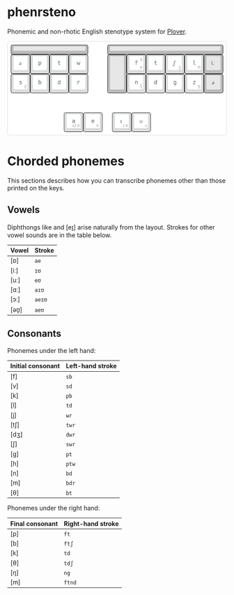 # phenrsteno
Phonemic and non-rhotic English stenotype system for [Plover][1].

![phenrsteno layout](./doc/layout.png)

# Chorded phonemes
This sections describes how you can transcribe phonemes other than those printed on the keys.

## Vowels
Diphthongs like  and [eɪ̯] arise naturally from the layout. Strokes for other vowel sounds are in the table below.

| Vowel | Stroke |
| ----- | -------|
| [ɒ]   | `ae`   |
| [iː]  | `ɪʊ`   |
| [uː]  | `eʊ`   |
| [ɑː]  | `aɪʊ`  |
| [ɔː]  | `aeɪʊ` |
| [əʊ̯]  | `aeʊ`  |


## Consonants

Phonemes under the left hand:

| Initial consonant | Left-hand stroke |
| ----------------- | ---------------- |
| [f]               | `sb`             |
| [v]               | `sd`             |
| [k]               | `pb`             |
| [l]               | `td`             |
| [j]               | `wr`             |
| [tʃ]              | `twr`            |
| [dʒ]              | `dwr`            |
| [ʃ]               | `swr`            |
| [g]               | `pt`             |
| [h]               | `ptw`            |
| [n]               | `bd`             |
| [m]               | `bdr`            |
| [θ]               | `bt`             |

Phonemes under the right hand:

| Final consonant | Right-hand stroke |
| --------------- | ----------------- |
| [p]             | `ft`              |
| [b]             | `ftʃ`             |
| [k]             | `td`              |
| [θ]             | `tdʃ`             |
| [ŋ]             | `ng`              |
| [m]             | `ftnd`            |


[1]: https://github.com/openstenoproject/plover
